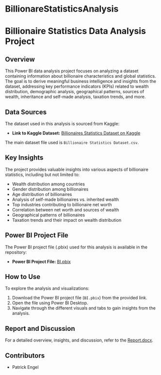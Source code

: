 # BillionareStatisticsAnalysis

# Billionaire Statistics Data Analysis Project

## Overview

This Power BI data analysis project focuses on analyzing a dataset containing information about billionaire characteristics and global statistics. The goal is to derive meaningful business intelligence and insights from the dataset, addressing key performance indicators (KPIs) related to wealth distribution, demographic analysis, geographical patterns, sources of wealth, inheritance and self-made analysis, taxation trends, and more.

## Data Sources

The dataset used in this analysis is sourced from Kaggle:

- **Link to Kaggle Dataset:** [Billionaires Statistics Dataset on Kaggle](https://www.kaggle.com/datasets/nelgiriyewithana/billionaires-statistics-dataset)

The main dataset file used is `Billionaire Statistics Dataset.csv`.

## Key Insights

The project provides valuable insights into various aspects of billionaire statistics, including but not limited to:

- Wealth distribution among countries
- Gender distribution among billionaires
- Age distribution of billionaires
- Analysis of self-made billionaires vs. inherited wealth
- Top industries contributing to billionaire net worth
- Correlation between net worth and sources of wealth
- Geographical patterns of billionaires
- Taxation trends and their impact on wealth distribution

## Power BI Project File

The Power BI project file (.pbix) used for this analysis is available in the repository:

- **Power BI Project File:** [BI.pbix](link-to-your-power-bi-project-file)

## How to Use

To explore the analysis and visualizations:

1. Download the Power BI project file (`BI.pbix`) from the provided link.
2. Open the file using Power BI Desktop.
3. Navigate through the different visuals and tabs to gain insights from the analysis.

## Report and Discussion

For a detailed overview, insights, and discussion, refer to the [Report.docx](link-to-report-document).

## Contributors

- Patrick Engel

